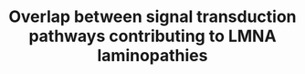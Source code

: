 ---
annotations:
- id: DOID:0050700
  parent: cardiovascular system disease
  type: Disease Ontology
  value: cardiomyopathy
- id: DOID:3911
  parent: genetic disease
  type: Disease Ontology
  value: progeria
- id: DOID:11726
  type: Disease Ontology
  value: Emery-Dreifuss muscular dystrophy
- id: DOID:0050440
  type: Disease Ontology
  value: familial partial lipodystrophy
- id: PW:0000013
  parent: disease pathway
  type: Pathway Ontology
  value: disease pathway
authors:
- Zoebarois
- Fehrhart
- Egonw
- Eweitz
communities:
- RareDiseases
description: Laminopathies resulting form a range of LMNA mutations result in a range
  of tissue specific phenotypes. These rare diseases may be attributed to a symptomatic
  overlap characterized by the convergence of lamin A downstream signalling pathways.
  Lamin A is expressed in differentiating cells and thus this pathway highlights the
  major molecular signalling pathways mis regulated during hMSC differentiation due
  to varying LMNA mutations.
last-edited: 2021-11-30
ndex: 8522a42b-8b70-11eb-9e72-0ac135e8bacf
organisms:
- Homo sapiens
redirect_from:
- /index.php/Pathway:WP4879
- /instance/WP4879
- /instance/WP4879_rr123415
revision: r123415
schema-jsonld:
- '@context': https://schema.org/
  '@id': https://wikipathways.github.io/pathways/WP4879.html
  '@type': Dataset
  creator:
    '@type': Organization
    name: WikiPathways
  description: Laminopathies resulting form a range of LMNA mutations result in a
    range of tissue specific phenotypes. These rare diseases may be attributed to
    a symptomatic overlap characterized by the convergence of lamin A downstream signalling
    pathways. Lamin A is expressed in differentiating cells and thus this pathway
    highlights the major molecular signalling pathways mis regulated during hMSC differentiation
    due to varying LMNA mutations.
  keywords:
  - AGO2
  - APC
  - AXIN1
  - Actin
  - BMP2
  - C
  - CDK4
  - CEBPA
  - CEBPB
  - CEBPD
  - CREBBP
  - CSNK1A1
  - CSNK1A1L
  - CTNNB1
  - Cathepsin K
  - DICER1
  - E2F1
  - Emerin
  - Farnesyltransferase
  - GSK3B
  - HDAC1
  - HES1
  - HES5
  - HMGA2
  - 'Isoprenylcysteine carboxyl methyltransferase '
  - JUNB
  - LAP2A
  - LEF1
  - LMNA
  - Lamin A
  - MAN1
  - MAOA
  - MAOB
  - MIR33B
  - MIRLET7B
  - MYOD1
  - Myostatin
  - NAP1L1
  - NOTCH NICD
  - NOTCH1
  - Osteoprotegerin
  - P/CAF
  - P21
  - PPARG
  - Prelamin-A
  - Progerin
  - RB1
  - RUNX2
  - SMAD2
  - SMAD3
  - SPP1
  - SREBP1c
  - TARBP2
  - TCF7
  - TCF7L1
  - TCF7L2
  - TGFB1
  - TGFB2
  - TLE1
  - Truncated Prelamin-A
  - WNT10B
  - WNT7B
  - ZMPSTE24
  - lamin A
  - prelamin A
  license: CC0
  name: Overlap between signal transduction pathways contributing to LMNA laminopathies
seo: CreativeWork
title: Overlap between signal transduction pathways contributing to LMNA laminopathies
wpid: WP4879
---